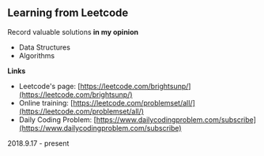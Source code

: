 ## Learning from Leetcode
Record valuable solutions **in my opinion**
- Data Structures
- Algorithms

**Links**
- Leetcode's page: [https://leetcode.com/brightsunp/](https://leetcode.com/brightsunp/)
- Online training: [https://leetcode.com/problemset/all/](https://leetcode.com/problemset/all/)
- Daily Coding Problem: [https://www.dailycodingproblem.com/subscribe](https://www.dailycodingproblem.com/subscribe)

2018.9.17 - present
